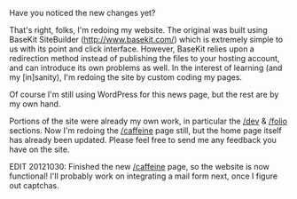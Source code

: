 <html><body><p>Have you noticed the new changes yet?

That's right, folks, I'm redoing my website. The original was built using BaseKit SiteBuilder (<a href="https://www.basekit.com/">http://www.basekit.com/</a>) which is extremely simple to us with its point and click interface. However, BaseKit relies upon a redirection method instead of publishing the files to your hosting account, and can introduce its own problems as well. In the interest of learning (and my [in]sanity), I'm redoing the site by custom coding my pages.

Of course I'm still using WordPress for this news page, but the rest are by my own hand.

Portions of the site were already my own work, in particular the <a href="https://wiseeyesent.com/dev">/dev</a> &amp; <a href="https://wiseeyesent.com/folio">/folio</a> sections. Now I'm redoing the <a title="/caffeine" href="https://wiseeyesent.com/caffeine">/caffeine</a> page still, but the home page itself has already been updated.
Please feel free to send me any feedback you have on the site.

EDIT 20121030: Finished the new <a title="/caffeine" href="https://wiseeyesent.com/caffeine">/caffeine</a> page, so the website is now functional! I'll probably work on integrating a mail form next, once I figure out captchas.</p></body></html>